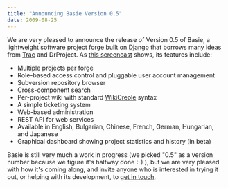 ```yaml
---
title: "Announcing Basie Version 0.5"
date: 2009-08-25
---
```

We are very pleased to announce the release of Version 0.5 of Basie, a lightweight software project forge built on <a href="http://www.djangoproject.com">Django</a> that borrows many ideas from <a href="http://trac.edgewall.org">Trac</a> and DrProject. As <a href="http://www.youtube.com/watch?v=LDQlaO1PTVw">this screencast</a> shows, its features include:
<ul>
  <li>Multiple projects per forge</li>
  <li>Role-based access control and pluggable user account management</li>
  <li>Subversion repository browser</li>
  <li>Cross-component search</li>
  <li>Per-project wiki with standard <a href="http://www.wikicreole.org/">WikiCreole</a> syntax</li>
  <li>A simple ticketing system</li>
  <li>Web-based administration</li>
  <li>REST API for web services</li>
  <li>Available in English, Bulgarian, Chinese, French, German, Hungarian, and Japanese</li>
  <li>Graphical dashboard showing project statistics and history (in beta)</li>
</ul>
Basie is still very much a work in progress (we picked "0.5" as a version number because we figure it's halfway done :-) ), but we are very pleased with how it's coming along, and invite anyone who is interested in trying it out, or helping with its development, to <a href="mailto:gvwilson@third-bit.com">get in touch</a>.
